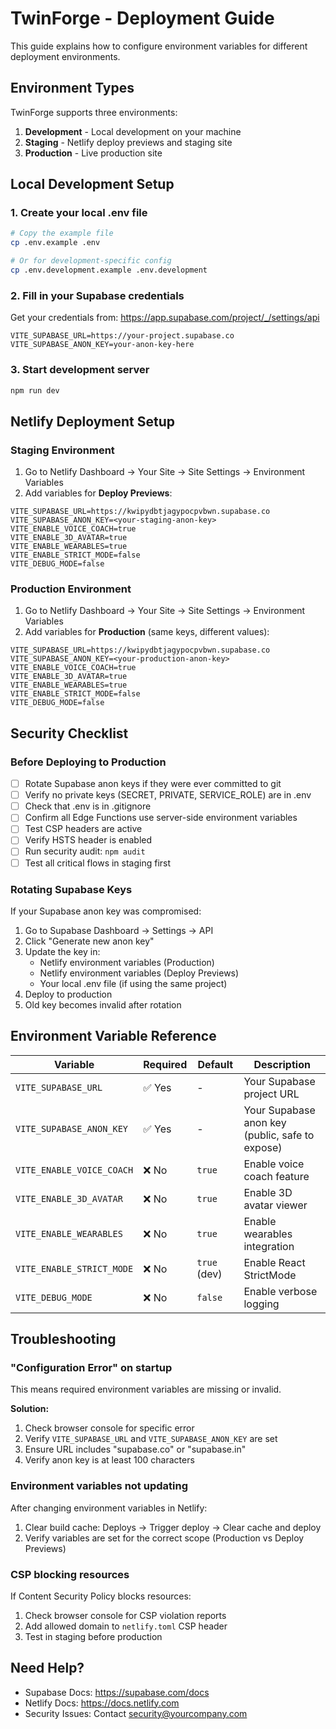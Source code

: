 # TwinForge - Deployment Guide

This guide explains how to configure environment variables for different deployment environments.

## Environment Types

TwinForge supports three environments:

1. **Development** - Local development on your machine
2. **Staging** - Netlify deploy previews and staging site
3. **Production** - Live production site

## Local Development Setup

### 1. Create your local .env file

```bash
# Copy the example file
cp .env.example .env

# Or for development-specific config
cp .env.development.example .env.development
```

### 2. Fill in your Supabase credentials

Get your credentials from: https://app.supabase.com/project/_/settings/api

```env
VITE_SUPABASE_URL=https://your-project.supabase.co
VITE_SUPABASE_ANON_KEY=your-anon-key-here
```

### 3. Start development server

```bash
npm run dev
```

## Netlify Deployment Setup

### Staging Environment

1. Go to Netlify Dashboard → Your Site → Site Settings → Environment Variables
2. Add variables for **Deploy Previews**:

```
VITE_SUPABASE_URL=https://kwipydbtjagypocpvbwn.supabase.co
VITE_SUPABASE_ANON_KEY=<your-staging-anon-key>
VITE_ENABLE_VOICE_COACH=true
VITE_ENABLE_3D_AVATAR=true
VITE_ENABLE_WEARABLES=true
VITE_ENABLE_STRICT_MODE=false
VITE_DEBUG_MODE=false
```

### Production Environment

1. Go to Netlify Dashboard → Your Site → Site Settings → Environment Variables
2. Add variables for **Production** (same keys, different values):

```
VITE_SUPABASE_URL=https://kwipydbtjagypocpvbwn.supabase.co
VITE_SUPABASE_ANON_KEY=<your-production-anon-key>
VITE_ENABLE_VOICE_COACH=true
VITE_ENABLE_3D_AVATAR=true
VITE_ENABLE_WEARABLES=true
VITE_ENABLE_STRICT_MODE=false
VITE_DEBUG_MODE=false
```

## Security Checklist

### Before Deploying to Production

- [ ] Rotate Supabase anon keys if they were ever committed to git
- [ ] Verify no private keys (SECRET, PRIVATE, SERVICE_ROLE) are in .env
- [ ] Check that .env is in .gitignore
- [ ] Confirm all Edge Functions use server-side environment variables
- [ ] Test CSP headers are active
- [ ] Verify HSTS header is enabled
- [ ] Run security audit: `npm audit`
- [ ] Test all critical flows in staging first

### Rotating Supabase Keys

If your Supabase anon key was compromised:

1. Go to Supabase Dashboard → Settings → API
2. Click "Generate new anon key"
3. Update the key in:
   - Netlify environment variables (Production)
   - Netlify environment variables (Deploy Previews)
   - Your local .env file (if using the same project)
4. Deploy to production
5. Old key becomes invalid after rotation

## Environment Variable Reference

| Variable | Required | Default | Description |
|----------|----------|---------|-------------|
| `VITE_SUPABASE_URL` | ✅ Yes | - | Your Supabase project URL |
| `VITE_SUPABASE_ANON_KEY` | ✅ Yes | - | Your Supabase anon key (public, safe to expose) |
| `VITE_ENABLE_VOICE_COACH` | ❌ No | `true` | Enable voice coach feature |
| `VITE_ENABLE_3D_AVATAR` | ❌ No | `true` | Enable 3D avatar viewer |
| `VITE_ENABLE_WEARABLES` | ❌ No | `true` | Enable wearables integration |
| `VITE_ENABLE_STRICT_MODE` | ❌ No | `true` (dev) | Enable React StrictMode |
| `VITE_DEBUG_MODE` | ❌ No | `false` | Enable verbose logging |

## Troubleshooting

### "Configuration Error" on startup

This means required environment variables are missing or invalid.

**Solution:**
1. Check browser console for specific error
2. Verify `VITE_SUPABASE_URL` and `VITE_SUPABASE_ANON_KEY` are set
3. Ensure URL includes "supabase.co" or "supabase.in"
4. Verify anon key is at least 100 characters

### Environment variables not updating

After changing environment variables in Netlify:

1. Clear build cache: Deploys → Trigger deploy → Clear cache and deploy
2. Verify variables are set for the correct scope (Production vs Deploy Previews)

### CSP blocking resources

If Content Security Policy blocks resources:

1. Check browser console for CSP violation reports
2. Add allowed domain to `netlify.toml` CSP header
3. Test in staging before production

## Need Help?

- Supabase Docs: https://supabase.com/docs
- Netlify Docs: https://docs.netlify.com
- Security Issues: Contact security@yourcompany.com
